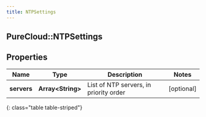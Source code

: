 ```yaml
---
title: NTPSettings
---
```

## PureCloud::NTPSettings

## Properties

|Name | Type | Description | Notes|
|------------ | ------------- | ------------- | -------------|
| **servers** | **Array&lt;String&gt;** | List of NTP servers, in priority order | [optional] |
{: class="table table-striped"}


